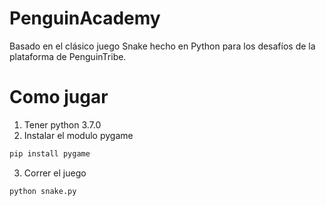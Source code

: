 # PenguinAcademy
Basado en el clásico juego Snake hecho en Python para los
desafíos de la plataforma de PenguinTribe.

# Como jugar
1.  Tener python 3.7.0
2.  Instalar el modulo pygame
```bash
pip install pygame
```
3. Correr el juego
```bash
python snake.py
```
